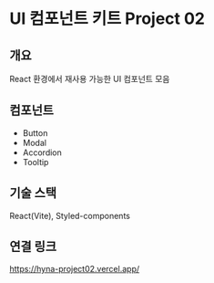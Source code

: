 # UI 컴포넌트 키트 Project 02

## 개요
React 환경에서 재사용 가능한 UI 컴포넌트 모음

## 컴포넌트
- Button
- Modal
- Accordion
- Tooltip

## 기술 스택
React(Vite), Styled-components

## 연결 링크
https://hyna-project02.vercel.app/
